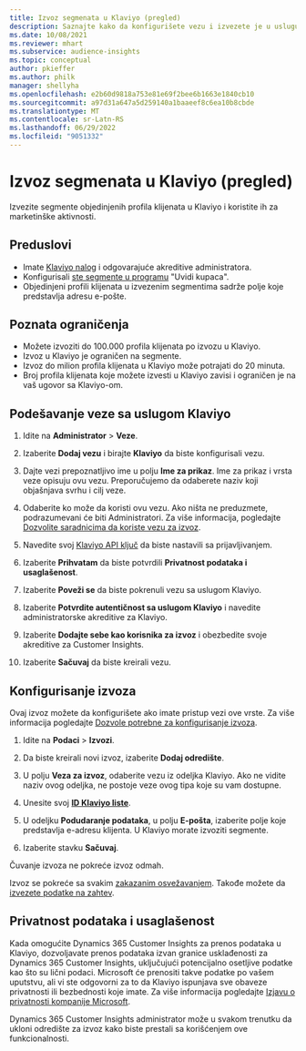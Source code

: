 ```yaml
---
title: Izvoz segmenata u Klaviyo (pregled)
description: Saznajte kako da konfigurišete vezu i izvezete je u uslugu Klaviyo.
ms.date: 10/08/2021
ms.reviewer: mhart
ms.subservice: audience-insights
ms.topic: conceptual
author: pkieffer
ms.author: philk
manager: shellyha
ms.openlocfilehash: e2b60d9818a753e81e69f2bee6b1663e1840cb10
ms.sourcegitcommit: a97d31a647a5d259140a1baaeef8c6ea10b8cbde
ms.translationtype: MT
ms.contentlocale: sr-Latn-RS
ms.lasthandoff: 06/29/2022
ms.locfileid: "9051332"
---
```

# <a name="export-segments-to-klaviyo-preview"></a>Izvoz segmenata u Klaviyo (pregled)

Izvezite segmente objedinjenih profila klijenata u Klaviyo i koristite ih za marketinške aktivnosti.

## <a name="prerequisites"></a>Preduslovi

-   Imate [Klaviyo nalog](https://www.klaviyo.com/) i odgovarajuće akreditive administratora.
-   Konfigurisali [ste segmente u programu](segments.md) "Uvidi kupaca".
-   Objedinjeni profili klijenata u izvezenim segmentima sadrže polje koje predstavlja adresu e-pošte.

## <a name="known-limitations"></a>Poznata ograničenja

- Možete izvoziti do 100.000 profila klijenata po izvozu u Klaviyo.
- Izvoz u Klaviyo je ograničen na segmente.
- Izvoz do milion profila klijenata u Klaviyo može potrajati do 20 minuta. 
- Broj profila klijenata koje možete izvesti u Klaviyo zavisi i ograničen je na vaš ugovor sa Klaviyo-om.

## <a name="set-up-connection-to-klaviyo"></a>Podešavanje veze sa uslugom Klaviyo

1. Idite na **Administrator** > **Veze**.

1. Izaberite **Dodaj vezu** i birajte **Klaviyo** da biste konfigurisali vezu.

1. Dajte vezi prepoznatljivo ime u polju **Ime za prikaz**. Ime za prikaz i vrsta veze opisuju ovu vezu. Preporučujemo da odaberete naziv koji objašnjava svrhu i cilj veze.

1. Odaberite ko može da koristi ovu vezu. Ako ništa ne preduzmete, podrazumevani će biti Administratori. Za više informacija, pogledajte [Dozvolite saradnicima da koriste vezu za izvoz](connections.md#allow-contributors-to-use-a-connection-for-exports).

1. Navedite svoj [Klaviyo API ključ](https://help.klaviyo.com/hc/articles/115005062267-How-to-Manage-Your-Account-s-API-Keys) da biste nastavili sa prijavljivanjem. 

1. Izaberite **Prihvatam** da biste potvrdili **Privatnost podataka i usaglašenost**.

1. Izaberite **Poveži se** da biste pokrenuli vezu sa uslugom Klaviyo.

1. Izaberite **Potvrdite autentičnost sa uslugom Klaviyo** i navedite administratorske akreditive za Klaviyo.

1. Izaberite **Dodajte sebe kao korisnika za izvoz** i obezbedite svoje akreditive za Customer Insights.

1. Izaberite **Sačuvaj** da biste kreirali vezu.

## <a name="configure-an-export"></a>Konfigurisanje izvoza

Ovaj izvoz možete da konfigurišete ako imate pristup vezi ove vrste. Za više informacija pogledajte [Dozvole potrebne za konfigurisanje izvoza](export-destinations.md#set-up-a-new-export).

1. Idite na **Podaci** > **Izvozi**.

1. Da biste kreirali novi izvoz, izaberite **Dodaj odredište**.

1. U polju **Veza za izvoz**, odaberite vezu iz odeljka Klaviyo. Ako ne vidite naziv ovog odeljka, ne postoje veze ovog tipa koje su vam dostupne.

1. Unesite svoj [**ID Klaviyo liste**](https://help.klaviyo.com/hc/articles/115005078647-How-to-Find-a-List-ID).     

3. U odeljku **Podudaranje podataka**, u polju **E-pošta**, izaberite polje koje predstavlja e-adresu klijenta. U Klaviyo morate izvoziti segmente.

1. Izaberite stavku **Sačuvaj**.

Čuvanje izvoza ne pokreće izvoz odmah.

Izvoz se pokreće sa svakim [zakazanim osvežavanjem](system.md#schedule-tab). Takođe možete da [izvezete podatke na zahtev](export-destinations.md#run-exports-on-demand). 


## <a name="data-privacy-and-compliance"></a>Privatnost podataka i usaglašenost

Kada omogućite Dynamics 365 Customer Insights za prenos podataka u Klaviyo, dozvoljavate prenos podataka izvan granice usklađenosti za Dynamics 365 Customer Insights, uključujući potencijalno osetljive podatke kao što su lični podaci. Microsoft će prenositi takve podatke po vašem uputstvu, ali vi ste odgovorni za to da Klaviyo ispunjava sve obaveze privatnosti ili bezbednosti koje imate. Za više informacija pogledajte [Izjavu o privatnosti kompanije Microsoft](https://go.microsoft.com/fwlink/?linkid=396732).

Dynamics 365 Customer Insights administrator može u svakom trenutku da ukloni odredište za izvoz kako biste prestali sa korišćenjem ove funkcionalnosti.
